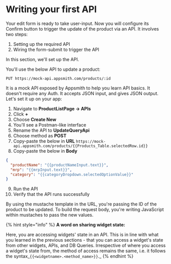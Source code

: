 # Writing your first API

Your edit form is ready to take user-input. Now you will configure its Confirm button to trigger the update of the product via an API. It involves two steps:

1. Setting up the required API
2. Wiring the form-submit to trigger the API

In this section, we'll set up the API.

You'll use the below API to update a product:

`PUT https://mock-api.appsmith.com/products/:id`

It is a mock API exposed by Appsmith to help you learn API basics. It doesn't require any Auth. It accepts JSON input, and gives JSON output. Let's set it up on your app:

1. Navigate to **ProductListPage → APIs**
2. Click **+**
3. Choose **Create New**
4. You'll see a Postman-like interface
5. Rename the API to **UpdateQueryApi**
6. Choose method as **POST**
7. Copy-paste the below in **URL** `https://mock-api.appsmith.com/products/{{Products_Table.selectedRow.id}}`
8. Copy-paste the below in **Body** 
```json
{
  "productName": "{{productNameInput.text}}",
  "mrp": "{{mrpInput.text}}",
  "category": "{{categoryDropdown.selectedOptionValue}}"
}
```
9. Run the API
10. Verify that the API runs successfully

By using the mustache template in the URL, you're passing the ID of the product to be updated. To build the request body, you're writing JavaScript within mustaches to pass the new values. 

{% hint style="info" %}
**A word on sharing widget state:** 

Here, you are accessing widgets' state in an API. This is in line with what you learned in the previous sections - that you can access a widget's state from other widgets, APIs, and DB Queries. Irrespective of where you access a widget's state from, the method of access remains the same, i.e. it follows the syntax_`{{<widgetname>.<method_name>}}`._
{% endhint %}

